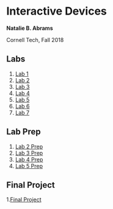 # Interactive Devices

**Natalie B. Abrams**

Cornell Tech, Fall 2018

## Labs
1. [Lab 1](https://github.com/nabrams/IDD-Fa18-Lab1/blob/master/README.md)
2. [Lab 2](https://github.com/nabrams/IDD-Fa18-Lab2/blob/master/README.md)
3. [Lab 3](https://github.com/nabrams/IDD-Fa18-Lab3/blob/master/README.md)
4. [Lab 4](https://github.com/nabrams/IDD-Fa18-Lab4/blob/master/README.md)
5. [Lab 5](https://github.com/nabrams/IDD-Fa18-Lab5/blob/master/README.md)
6. [Lab 6](https://github.com/nabrams/IDD-Fa18-Lab6/blob/master/README.md)
7. [Lab 7](https://github.com/nabrams/IDD-Fa18-Lab7/blob/master/README.md)

## Lab Prep
1. [Lab 2 Prep](https://github.com/nabrams/interactive/blob/master/prelab-assets/Prelab2.md)
2. [Lab 3 Prep](https://github.com/nabrams/interactive/blob/master/prelab-assets/Prelab3.md)
3. [Lab 4 Prep](https://github.com/nabrams/interactive/blob/master/prelab-assets/Prelab4.md)
4. [Lab 5 Prep](https://github.com/nabrams/interactive/blob/master/prelab-assets/Prelab5.md)

## Final Project

1.[Final Project](https://github.com/nabrams/final-project/edit/master/README.md)

